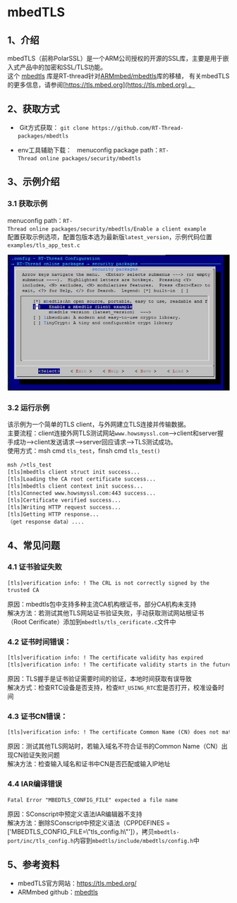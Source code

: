 # mbedTLS

## 1、介绍 

mbedTLS（前称PolarSSL）是一个ARM公司授权的开源的SSL库，主要是用于嵌入式产品中的加密和SSL/TLS功能。    
这个 [mbedtls](https://github.com/RT-Thread-packages/mbedtls) 库是RT-thread针对[ARMmbed/mbedtls](https://github.com/ARMmbed/mbedtls/)库的移植， 有关mbedTLS的更多信息，请参阅[https://tls.mbed.org](https://tls.mbed.org) 。

## 2、获取方式   

-  Git方式获取：
`git clone https://github.com/RT-Thread-packages/mbedtls`

- env工具辅助下载：
  menuconfig package path：`RT-Thread online packages/security/mbedtls`

## 3、示例介绍

### 3.1 获取示例

menuconfig path：`RT-Thread online packages/security/mbedtls/Enable a client example`   
配置获取示例选项，配置包版本选为最新版`latest_version`，示例代码位置`examples/tls_app_test.c`

![](./docs/image/mbedtls.jpg)

### 3.2 运行示例   
该示例为一个简单的TLS client，与外网建立TLS连接并传输数据。   
主要流程：client连接外网TLS测试网站`www.howsmyssl.com`-->client和server握手成功-->client发送请求-->server回应请求-->TLS测试成功。   
使用方式：msh cmd `tls_test`，finsh cmd `tls_test()`

    msh />tls_test   
    [tls]mbedtls client struct init success...   
    [tls]Loading the CA root certificate success...   
    [tls]mbedtls client context init success...   
    [tls]Connected www.howsmyssl.com:443 success...   
    [tls]Certificate verified success...   
    [tls]Writing HTTP request success...   
    [tls]Getting HTTP response...   
    （get response data）....   
    

## 4、常见问题

### 4.1 证书验证失败  

    [tls]verification info: ! The CRL is not correctly signed by the trusted CA

原因：mbedtls包中支持多种主流CA机构根证书，部分CA机构未支持   
解决方法：若测试其他TLS网站证书验证失败，手动获取测试网站根证书（Root Cerificate）添加到`mbedtls/tls_cerificate.c`文件中

### 4.2 证书时间错误：

    [tls]verification info: ! The certificate validity has expired
    [tls]verification info: ! The certificate validity starts in the future
    
原因：TLS握手是证书验证需要时间的验证，本地时间获取有误导致   
解决方式：检查RTC设备是否支持，检查`RT_USING_RTC`宏是否打开，校准设备时间

### 4.3 证书CN错误：

    [tls]verification info: ! The certificate Common Name (CN) does not match with the expected CN

原因：测试其他TLS网站时，若输入域名不符合证书的Common Name（CN）出现CN验证失败问题   
解决方法：检查输入域名和证书中CN是否匹配或输入IP地址

### 4.4 IAR编译错误

    Fatal Error "MBEDTLS_CONFIG_FILE" expected a file name 

原因：SConscript中预定义语法IAR编辑器不支持  
解决方法：删除SConscript中预定义语法（CPPDEFINES = ['MBEDTLS_CONFIG_FILE=\\"tls_config.h\\"']），拷贝`mbedtls-port/inc/tls_config.h`内容到`mbedtls/include/mbedtls/config.h`中

## 5、参考资料

- mbedTLS官方网站：https://tls.mbed.org/
- ARMmbed github：[mbedtls](https://github.com/ARMmbed/mbedtls/tree/72ea31b026e1fc61b01662474aa5125817b968bc)

